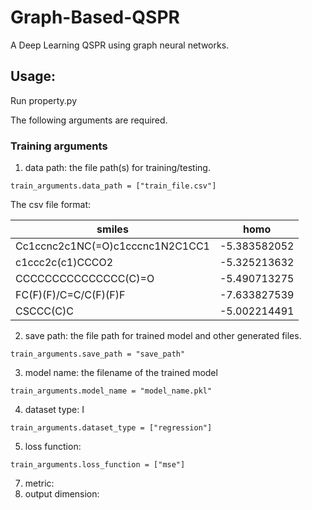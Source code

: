 # Graph-Based-QSPR
A Deep Learning QSPR using graph neural networks.

## Usage:

Run property.py

The following arguments are required.

### Training arguments

1. data path: the file path(s) for training/testing.
```
train_arguments.data_path = ["train_file.csv"]
```
The csv file format:

| smiles                              | homo        | 
| ---------------------------------- | ------------ | 
| Cc1ccnc2c1NC(=O)c1cccnc1N2C1CC1	   | -5.383582052 |
| c1ccc2c(c1)CCCO2	                 | -5.325213632 |
| CCCCCCCCCCCCCCC(C)=O	             | -5.490713275 |
| FC(F)(F)/C=C/C(F)(F)F	             | -7.633827539 |
| CSCCC(C)C	                         | -5.002214491 | 

2. save path: the file path for trained model and other generated files.

```
train_arguments.save_path = "save_path"
```

3. model name: the filename of the trained model

```
train_arguments.model_name = "model_name.pkl"
```

4. dataset type: 
I
```
train_arguments.dataset_type = ["regression"]
```

5. loss function:
```
train_arguments.loss_function = ["mse"]
```
7. metric:
8. output dimension:
